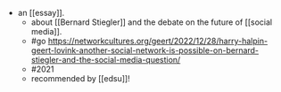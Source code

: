 - an [[essay]].
  - about [[Bernard Stiegler]] and the debate on the future of [[social media]].
  - #go https://networkcultures.org/geert/2022/12/28/harry-halpin-geert-lovink-another-social-network-is-possible-on-bernard-stiegler-and-the-social-media-question/
  - #2021
  - recommended by [[edsu]]!
